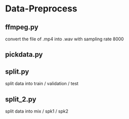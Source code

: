 # Data-Preprocess

## ffmpeg.py

convert the file of .mp4 into .wav with sampling rate 8000

## pickdata.py


## split.py

split data into train / validation / test


## split_2.py

split data into mix / spk1 / spk2
